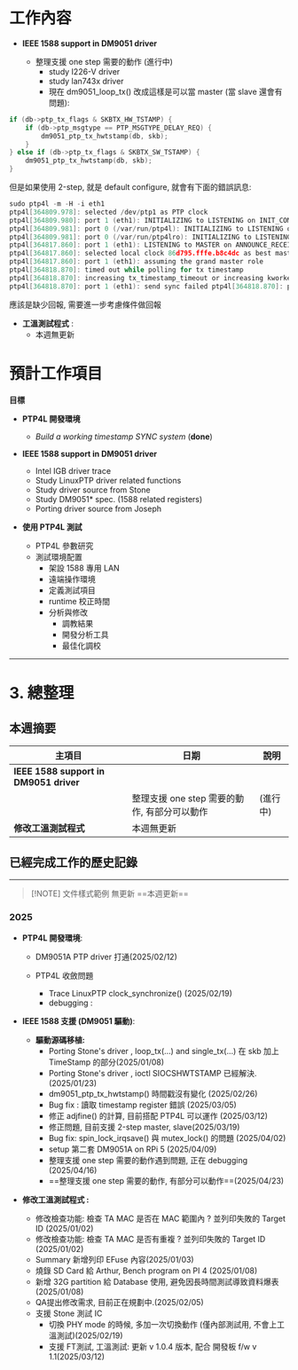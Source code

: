 # 工作內容

- **IEEE 1588 support in DM9051 driver** 

	- 整理支援 one step 需要的動作 (進行中)
		- study I226-V driver
		- study lan743x driver
		- 現在 dm9051_loop_tx() 改成這樣是可以當 master (當 slave 還會有問題):
```c
if (db->ptp_tx_flags & SKBTX_HW_TSTAMP) { 
	if (db->ptp_msgtype == PTP_MSGTYPE_DELAY_REQ) { 
		dm9051_ptp_tx_hwtstamp(db, skb); 
	} 
} else if (db->ptp_tx_flags & SKBTX_SW_TSTAMP) { 
	dm9051_ptp_tx_hwtstamp(db, skb); 
} 
```
但是如果使用 2-step, 就是 default configure, 就會有下面的錯誤訊息: 
```c
sudo ptp4l -m -H -i eth1 
ptp4l[364809.978]: selected /dev/ptp1 as PTP clock 
ptp4l[364809.980]: port 1 (eth1): INITIALIZING to LISTENING on INIT_COMPLETE 
ptp4l[364809.981]: port 0 (/var/run/ptp4l): INITIALIZING to LISTENING on INIT_COMPLETE 
ptp4l[364809.981]: port 0 (/var/run/ptp4lro): INITIALIZING to LISTENING on INIT_COMPLETE 
ptp4l[364817.860]: port 1 (eth1): LISTENING to MASTER on ANNOUNCE_RECEIPT_TIMEOUT_EXPIRES 
ptp4l[364817.860]: selected local clock 86d795.fffe.b8c4dc as best master 
ptp4l[364817.860]: port 1 (eth1): assuming the grand master role
ptp4l[364818.870]: timed out while polling for tx timestamp 
ptp4l[364818.870]: increasing tx_timestamp_timeout or increasing kworker priority may correct this issue, but a driver bug likely \ causes it 
ptp4l[364818.870]: port 1 (eth1): send sync failed ptp4l[364818.870]: port 1 (eth1): MASTER to FAULTY on FAULT_DETECTED (FT_UNSPECIFIED)
```
應該是缺少回報, 需要進一步考慮條件做回報

- **工溫測試程式** :
	- 本週無更新


# 預計工作項目

**目標**
- **PTP4L 開發環境**
    - _Build a working timestamp SYNC system_ (**done**)

- **IEEE 1588 support in DM9051 driver**
    - Intel IGB driver trace
    - Study LinuxPTP driver related functions
    - Study driver source from Stone
    - Study DM9051* spec. (1588 related registers)
    - Porting driver source from Joseph

- **使用 PTP4L 測試**
    - PTP4L 參數研究
    - 測試環境配置
        - 架設 1588 專用 LAN
        - 遠端操作環境
        - 定義測試項目
        - runtime 校正時間
        - 分析與修改
            - 調教結果
            - 開發分析工具
            - 最佳化調校
---

# 3. 總整理
## 本週摘要

| 主項目                                    | 日期                           | 說明    |
| -------------------------------------- | ---------------------------- | ----- |
| **IEEE 1588 support in DM9051 driver** |                              |       |
|                                        | 整理支援 one step 需要的動作, 有部分可以動作 | (進行中) |
| **修改工溫測試程式**                           | 本週無更新                        |       |


## 已經完成工作的歷史記錄
---
> [!NOTE] 文件樣式範例
> 無更新
> ==本週更新==
### 2025
- **PTP4L 開發環境**:
	- DM9051A PTP driver 打通(2025/02/12)
		
	- PTP4L 收斂問題
		- Trace LinuxPTP clock_synchronize() (2025/02/19)
		- debugging :
		
- **IEEE 1588 支援 (DM9051 驅動)**:
    - **驅動源碼移植:**
	    - Porting Stone's driver , loop_tx(...) and single_tx(...) 在 skb 加上 TimeStamp 的部分(2025/01/08)
	    - Porting Stone's driver , ioctl SIOCSHWTSTAMP 已經解決.(2025/01/23)
	    - dm9051_ptp_tx_hwtstamp() 時間戳沒有變化 (2025/02/26)
	    - Bug fix : 讀取 timestamp register 錯誤 (2025/03/05)
		- 修正 adjfine() 的計算, 目前搭配 PTP4L 可以運作 (2025/03/12)
		- 修正問題, 目前支援 2-step master, slave(2025/03/19)
	    - Bug fix: spin_lock_irqsave() 與 mutex_lock() 的問題 (2025/04/02)
	    -  setup 第二套 DM9051A on RPi 5 (2025/04/09)
	    - 整理支援 one step 需要的動作遇到問題,  正在 debugging (2025/04/16)
	    - ==整理支援 one step 需要的動作, 有部分可以動作==(2025/04/23)
	
- **修改工溫測試程式 :**
	- 修改檢查功能: 檢查 TA MAC 是否在 MAC 範圍內 ? 並列印失敗的 Target ID (2025/01/02)
	- 修改檢查功能: 檢查 TA MAC 是否有重複 ? 並列印失敗的 Target ID (2025/01/02)
	- Summary 新增列印 EFuse 內容(2025/01/03)
	- 燒錄 SD Card 給 Arthur, Bench program on PI 4 (2025/01/08)
	- 新增 32G partition 給 Database 使用, 避免因長時間測試導致資料爆表(2025/01/08)
	- QA提出修改需求, 目前正在規劃中.(2025/02/05)
	- 支援 Stone 測試 IC
		- 切換 PHY mode 的時候,  多加一次切換動作 (僅內部測試用, 不會上工溫測試)(2025/02/19)
		- 支援 FT測試, 工溫測試: 更新 v 1.0.4 版本, 配合 開發板 f/w v 1.1(2025/03/12)


